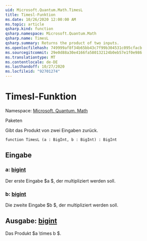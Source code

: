 ```yaml
---
uid: Microsoft.Quantum.Math.TimesL
title: Timesl-Funktion
ms.date: 10/26/2020 12:00:00 AM
ms.topic: article
qsharp.kind: function
qsharp.namespace: Microsoft.Quantum.Math
qsharp.name: TimesL
qsharp.summary: Returns the product of two inputs.
ms.openlocfilehash: 749999af8f34b65bb43c7f99b304531c095cfacb
ms.sourcegitcommit: 29e0d88a30e4166fa580132124b0eb57e1f0e986
ms.translationtype: MT
ms.contentlocale: de-DE
ms.lasthandoff: 10/27/2020
ms.locfileid: "92701274"
---
```

# <a name="timesl-function"></a>Timesl-Funktion

Namespace: [Microsoft. Quantum. Math](xref:Microsoft.Quantum.Math)

Paketen [](https://nuget.org/packages/)


Gibt das Produkt von zwei Eingaben zurück.

```qsharp
function TimesL (a : BigInt, b : BigInt) : BigInt
```


## <a name="input"></a>Eingabe

### <a name="a--bigint"></a>a: [bigint](xref:microsoft.quantum.lang-ref.bigint)

Der erste Eingabe $a $, der multipliziert werden soll.


### <a name="b--bigint"></a>b: [bigint](xref:microsoft.quantum.lang-ref.bigint)

Die zweite Eingabe $b $, der multipliziert werden soll.



## <a name="output--bigint"></a>Ausgabe: [bigint](xref:microsoft.quantum.lang-ref.bigint)

Das Produkt $a \times b $.
